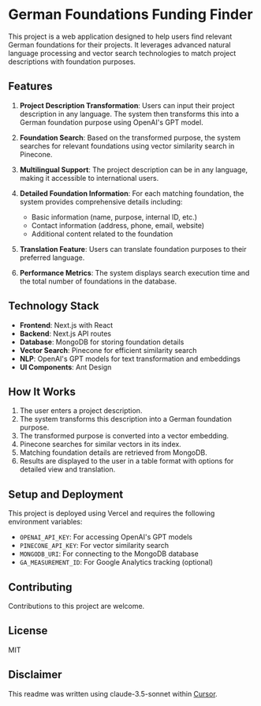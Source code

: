 # German Foundations Funding Finder

This project is a web application designed to help users find relevant German foundations for their projects. It leverages advanced natural language processing and vector search technologies to match project descriptions with foundation purposes.

## Features

1. **Project Description Transformation**: Users can input their project description in any language. The system then transforms this into a German foundation purpose using OpenAI's GPT model.

2. **Foundation Search**: Based on the transformed purpose, the system searches for relevant foundations using vector similarity search in Pinecone.

3. **Multilingual Support**: The project description can be in any language, making it accessible to international users.

4. **Detailed Foundation Information**: For each matching foundation, the system provides comprehensive details including:
   - Basic information (name, purpose, internal ID, etc.)
   - Contact information (address, phone, email, website)
   - Additional content related to the foundation

5. **Translation Feature**: Users can translate foundation purposes to their preferred language.

6. **Performance Metrics**: The system displays search execution time and the total number of foundations in the database.

## Technology Stack

- **Frontend**: Next.js with React
- **Backend**: Next.js API routes
- **Database**: MongoDB for storing foundation details
- **Vector Search**: Pinecone for efficient similarity search
- **NLP**: OpenAI's GPT models for text transformation and embeddings
- **UI Components**: Ant Design

## How It Works

1. The user enters a project description.
2. The system transforms this description into a German foundation purpose.
3. The transformed purpose is converted into a vector embedding.
4. Pinecone searches for similar vectors in its index.
5. Matching foundation details are retrieved from MongoDB.
6. Results are displayed to the user in a table format with options for detailed view and translation.

## Setup and Deployment

This project is deployed using Vercel and requires the following environment variables:

- `OPENAI_API_KEY`: For accessing OpenAI's GPT models
- `PINECONE_API_KEY`: For vector similarity search
- `MONGODB_URI`: For connecting to the MongoDB database
- `GA_MEASUREMENT_ID`: For Google Analytics tracking (optional)

## Contributing

Contributions to this project are welcome.

## License

MIT

## Disclaimer

This readme was written using claude-3.5-sonnet within [Cursor](https://www.cursor.com/).
